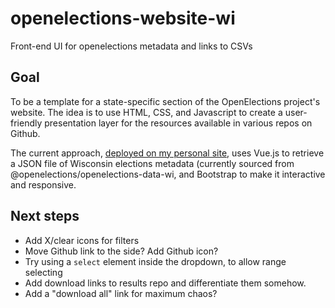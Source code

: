 # openelections-website-wi
Front-end UI for openelections metadata and links to CSVs

## Goal
To be a template for a state-specific section of the OpenElections project's website. The idea is to use HTML, CSS, and Javascript to create a user-friendly presentation layer for the resources available in various repos on Github.

The current approach, [deployed on my personal site](http://www.ndavies.org/openelections-website-wi/), uses Vue.js to retrieve a JSON file of Wisconsin elections metadata (currently sourced from @openelections/openelections-data-wi, and Bootstrap to make it interactive and responsive.

## Next steps
* Add X/clear icons for filters
* Move Github link to the side? Add Github icon?
* Try using a `select` element inside the dropdown, to allow range selecting
* Add download links to results repo and differentiate them somehow.
* Add a "download all" link for maximum chaos?
